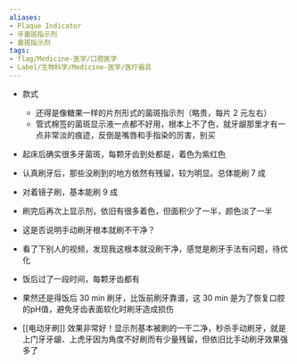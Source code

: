 ```yaml
---
aliases:
- Plaque Indicator
- 牙菌斑指示剂
- 菌斑指示剂
tags:
- flag/Medicine-医学/口腔医学
- Label/生物科学/Medicine-医学/医疗器具
---
```


- 款式
    - 还得是像糖果一样的片剂形式的菌斑指示剂（略贵，每片 2 元左右）
    - 管式棉签的菌斑显示液一点都不好用，根本上不了色，就牙龈那里才有一点非常淡的痕迹，反倒是嘴唇和手指染的厉害，别买

- 起床后确实很多牙菌斑，每颗牙齿到处都是，着色为紫红色
- 认真刷牙后，那些没刷到的地方依然有残留，较为明显。总体能刷 7 成
- 对着镜子刷，基本能刷 9 成
- 刷完后再次上显示剂，依旧有很多着色，但面积少了一半，颜色淡了一半
- 这是否说明手动刷牙根本就刷不干净？
- 看了下别人的视频，发现我这根本就没刷干净，感觉是刷牙手法有问题，待优化
- 饭后过了一段时间，每颗牙齿都有
- 果然还是得饭后 30 min 刷牙，比饭前刷牙靠谱，这 30 min 是为了恢复口腔的pH值，避免牙齿表面软化时刷牙造成损伤
- [[电动牙刷]] 效果非常好！显示剂基本被刷的一干二净，秒杀手动刷牙，就是上门牙牙龈、上虎牙因为角度不好刷而有少量残留，但依旧比手动刷牙效果强多了
